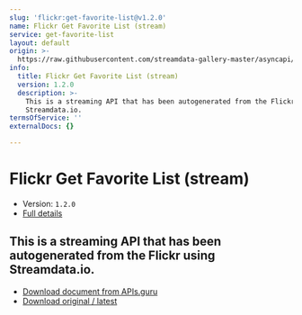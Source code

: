 ```yaml
---
slug: 'flickr:get-favorite-list@v1.2.0'
name: Flickr Get Favorite List (stream)
service: get-favorite-list
layout: default
origin: >-
  https://raw.githubusercontent.com/streamdata-gallery-master/asyncapi/master/_listings/flickr/flickr-get-favorite-list-stream-async.md
info:
  title: Flickr Get Favorite List (stream)
  version: 1.2.0
  description: >-
    This is a streaming API that has been autogenerated from the Flickr using
    Streamdata.io.
termsOfService: ''
externalDocs: {}

---
```

# Flickr Get Favorite List (stream)

* Version: `1.2.0`
* [Full details](../html/flickr:get-favorite-list@v1.2.0.html)



## This is a streaming API that has been autogenerated from the Flickr using Streamdata.io.



* [Download document from APIs.guru](https://raw.githubusercontent.com/APIs-guru/asyncapi-directory/master/docs/APIs/flickr%3Aget-favorite-list%40v1.2.0.yaml)
* [Download original / latest](https://raw.githubusercontent.com/streamdata-gallery-master/asyncapi/master/_listings/flickr/flickr-get-favorite-list-stream-async.md)

<script type="application/ld+json">
{
  "@context": "http://schema.org/",
  "@type": "WebAPI",
  "description": "This is a streaming API that has been autogenerated from the Flickr using Streamdata.io.",
  "documentation": "",

  "name": "Flickr Get Favorite List (stream)"
}
</script>
